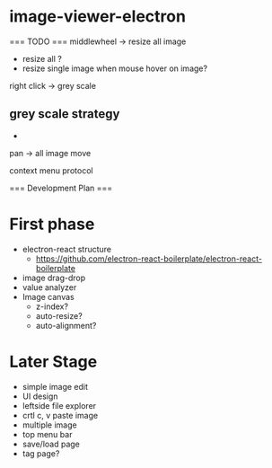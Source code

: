# image-viewer-electron

=== TODO ===
middlewheel -> resize all image
- resize all ?
- resize single image when mouse hover on image?

right click
-> grey scale

grey scale strategy
- 
- 

pan -> all image move

context menu protocol

=== Development Plan ===

# First phase
- electron-react structure
    - https://github.com/electron-react-boilerplate/electron-react-boilerplate
- image drag-drop
- value analyzer
- Image canvas
  - z-index?
  - auto-resize?
  - auto-alignment?
# Later Stage
- simple image edit
- UI design
- leftside file explorer
- crtl c, v paste image 
- multiple image
- top menu bar
- save/load page
- tag page?

